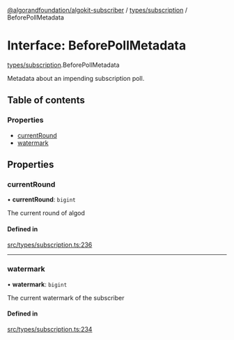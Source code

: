 [@algorandfoundation/algokit-subscriber](../README.md) / [types/subscription](../modules/types_subscription.md) / BeforePollMetadata

# Interface: BeforePollMetadata

[types/subscription](../modules/types_subscription.md).BeforePollMetadata

Metadata about an impending subscription poll.

## Table of contents

### Properties

- [currentRound](types_subscription.BeforePollMetadata.md#currentround)
- [watermark](types_subscription.BeforePollMetadata.md#watermark)

## Properties

### currentRound

• **currentRound**: `bigint`

The current round of algod

#### Defined in

[src/types/subscription.ts:236](https://github.com/algorandfoundation/algokit-subscriber-ts/blob/main/src/types/subscription.ts#L236)

___

### watermark

• **watermark**: `bigint`

The current watermark of the subscriber

#### Defined in

[src/types/subscription.ts:234](https://github.com/algorandfoundation/algokit-subscriber-ts/blob/main/src/types/subscription.ts#L234)
